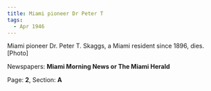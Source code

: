 ```yaml
---  
title: Miami pioneer Dr Peter T  
tags:  
  - Apr 1946  
---  
```

  
Miami pioneer Dr. Peter T. Skaggs, a Miami resident since 1896, dies. [Photo]  
  
Newspapers: **Miami Morning News or The Miami Herald**  
  
Page: **2**, Section: **A** 
